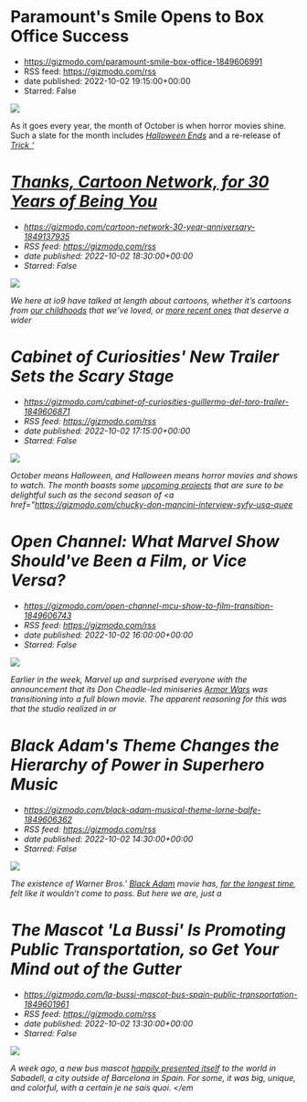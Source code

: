 # Paramount's Smile Opens to Box Office Success
 - https://gizmodo.com/paramount-smile-box-office-1849606991
 - RSS feed: https://gizmodo.com/rss
 - date published: 2022-10-02 19:15:00+00:00
 - Starred: False

<img src="https://i.kinja-img.com/gawker-media/image/upload/s---8CzMB_q--/c_fit,fl_progressive,q_80,w_636/51d19c7d58dd13d94f5baa277317ef40.png" /><p>As it goes every year, the month of October is when horror movies shine. Such a slate for the month includes <a href="https://gizmodo.com/halloween-ends-final-trailer-jamie-lee-curtis-peacock-1849585955"><em>Halloween Ends</em></a><em> </em>and a re-release of <a href="https://gizmodo.com/trick-r-treat-2007-theatrical-release-1849492998"><em>Trick ‘

# Thanks, Cartoon Network, for 30 Years of Being You
 - https://gizmodo.com/cartoon-network-30-year-anniversary-1849137935
 - RSS feed: https://gizmodo.com/rss
 - date published: 2022-10-02 18:30:00+00:00
 - Starred: False

<img src="https://i.kinja-img.com/gawker-media/image/upload/s--9oEjsUKN--/c_fit,fl_progressive,q_80,w_636/85cc5df4ed6cf2d9264f010059a1110d.jpg" /><p>We here at io9 have talked at length  about cartoons, whether it’s cartoons from <a href="https://gizmodo.com/digimon-adventure-dub-zatch-bell-sequel-manga-reveal-1848599854">our childhoods</a> that we’ve loved, or <a href="https://gizmodo.com/hbo-max-infinity-train-removal-warner-bros-discovery-1849428203">more recent ones</a> that deserve a wider 

# Cabinet of Curiosities' New Trailer Sets the Scary Stage
 - https://gizmodo.com/cabinet-of-curiosities-guillermo-del-toro-trailer-1849606871
 - RSS feed: https://gizmodo.com/rss
 - date published: 2022-10-02 17:15:00+00:00
 - Starred: False

<img src="https://i.kinja-img.com/gawker-media/image/upload/s--5rjCNOP_--/c_fit,fl_progressive,q_80,w_636/faa13899d37e8543a3540e6b3ced2a87.jpg" /><p>October means Halloween, and Halloween means horror movies and shows to watch. The month boasts some <a href="https://gizmodo.com/queer-for-fear-shudder-horror-doc-series-review-dracula-1849514631">upcoming projects</a> that are sure to be delightful such as the second season of <a href="https://gizmodo.com/chucky-don-mancini-interview-syfy-usa-quee

# Open Channel: What Marvel Show Should've Been a Film, or Vice Versa?
 - https://gizmodo.com/open-channel-mcu-show-to-film-transition-1849606743
 - RSS feed: https://gizmodo.com/rss
 - date published: 2022-10-02 16:00:00+00:00
 - Starred: False

<img src="https://i.kinja-img.com/gawker-media/image/upload/s--ZX6xsXzV--/c_fit,fl_progressive,q_80,w_636/b0e001fa60cc65899426f58327a1c75c.jpg" /><p>Earlier in the week, Marvel up and surprised everyone with the announcement that its Don Cheadle-led miniseries <a href="https://gizmodo.com/armor-wars-movie-don-cheadle-marvel-studios-disney-plus-1849599184"><em>Armor Wars</em></a><em> </em>was transitioning into a full blown movie. The apparent reasoning for this was that the studio realized in or

# Black Adam's Theme Changes the Hierarchy of Power in Superhero Music
 - https://gizmodo.com/black-adam-musical-theme-lorne-balfe-1849606362
 - RSS feed: https://gizmodo.com/rss
 - date published: 2022-10-02 14:30:00+00:00
 - Starred: False

<img src="https://i.kinja-img.com/gawker-media/image/upload/s--zwYd-Yn5--/c_fit,fl_progressive,q_80,w_636/0a0ddf44aaeec597c9d80ec1e63a9fd3.jpg" /><p>The existence of Warner Bros.’ <a href="https://gizmodo.com/black-adam-trailer-justice-society-dc-films-the-rock-1849508762"><em>Black Adam</em></a><em> </em>movie has, <a href="https://gizmodo.com/an-epic-timeline-of-the-rock-willing-dc-s-black-adam-in-1846528042">for the longest time</a>, felt like it wouldn’t come to pass. But here we are, just a

# The Mascot 'La Bussi' Is Promoting Public Transportation, so Get Your Mind out of the Gutter
 - https://gizmodo.com/la-bussi-mascot-bus-spain-public-transportation-1849601961
 - RSS feed: https://gizmodo.com/rss
 - date published: 2022-10-02 13:30:00+00:00
 - Starred: False

<img src="https://i.kinja-img.com/gawker-media/image/upload/s--s0BRq-eT--/c_fit,fl_progressive,q_80,w_636/d9ce95cf6dba49c73dbbf1cd6e6c925e.jpg" /><p>A week ago, a new bus mascot <a href="https://twitter.com/Aj_Sabadell/status/1572978946601373696?s=20&amp;t=aib39LIHEoXa6nDJ8eXzzA" rel="noopener noreferrer" target="_blank">happily presented itself</a> to the world in Sabadell, a city outside of Barcelona in Spain. For some, it was big, unique, and colorful, with a certain <em>je ne sais quoi. </em
